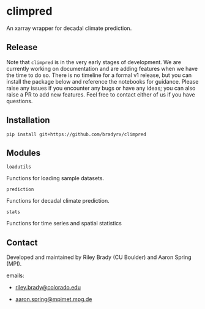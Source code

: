 # climpred 

An xarray wrapper for decadal climate prediction.

## Release

Note that `climpred` is in the very early stages of development. We are currently working on documentation and are adding features when we have the time to do so. There is no timeline for a formal v1 release, but you can install the package below and reference the notebooks for guidance. Please raise any issues if you encounter any bugs or have any ideas; you can also raise a PR to add new features. Feel free to contact either of us if you have questions.

## Installation
```shell
pip install git+https://github.com/bradyrx/climpred
```

## Modules

`loadutils`

Functions for loading sample datasets.

`prediction`

Functions for decadal climate prediction.

`stats`

Functions for time series and spatial statistics

## Contact
Developed and maintained by Riley Brady (CU Boulder) and Aaron Spring (MPI).

emails: 

* riley.brady@colorado.edu

* aaron.spring@mpimet.mpg.de
